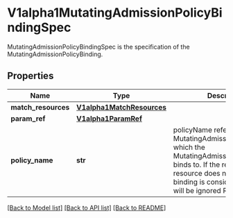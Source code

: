 # V1alpha1MutatingAdmissionPolicyBindingSpec

MutatingAdmissionPolicyBindingSpec is the specification of the MutatingAdmissionPolicyBinding.

## Properties
Name | Type | Description | Notes
------------ | ------------- | ------------- | -------------
**match_resources** | [**V1alpha1MatchResources**](V1alpha1MatchResources.md) |  | [optional] 
**param_ref** | [**V1alpha1ParamRef**](V1alpha1ParamRef.md) |  | [optional] 
**policy_name** | **str** | policyName references a MutatingAdmissionPolicy name which the MutatingAdmissionPolicyBinding binds to. If the referenced resource does not exist, this binding is considered invalid and will be ignored Required. | [optional] 

[[Back to Model list]](../README.md#documentation-for-models) [[Back to API list]](../README.md#documentation-for-api-endpoints) [[Back to README]](../README.md)


